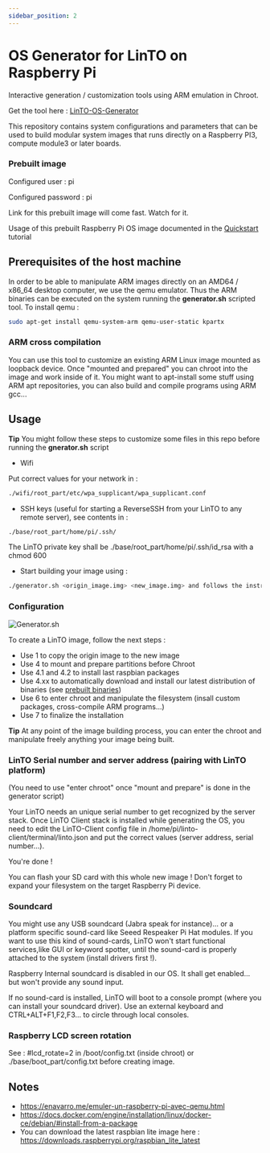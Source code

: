 ```yaml
---
sidebar_position: 2
---
```

# OS Generator for LinTO on Raspberry Pi

Interactive generation / customization tools using ARM emulation in Chroot.

Get the tool here : [LinTO-OS-Generator](https://github.com/linto-ai/linto-os-generator)

This repository contains system configurations and parameters that can be used to build modular system images that runs directly on a Raspberry PI3, compute module3 or later boards.


### Prebuilt image
Configured user : pi

Configured password : pi

Link for this prebuilt image will come fast. Watch for it.

Usage of this prebuilt Raspberry Pi OS image documented in the [Quickstart](client/quickstart) tutorial

## Prerequisites of the host machine

In order to be able to manipulate ARM images directly on an AMD64 / x86_64 desktop computer, we use the qemu emulator. Thus the ARM binaries can be executed on the system running the __generator.sh__ scripted tool.
To install qemu :

```bash
sudo apt-get install qemu-system-arm qemu-user-static kpartx
```

### ARM cross compilation

You can use this tool to customize an existing ARM Linux image mounted as loopback device. Once "mounted and prepared" you can chroot into the image and work inside of it. You might want to apt-install some stuff using ARM apt repositories, you can also build and compile programs using ARM gcc... 


## Usage

__Tip__ You might follow these steps to customize some files in this repo before running the __gnerator.sh__ script

- Wifi

Put correct values for your network in :
```bash
./wifi/root_part/etc/wpa_supplicant/wpa_supplicant.conf

``` 
- SSH keys (useful for starting a ReverseSSH from your LinTO to any remote server), see contents in :
```bash
./base/root_part/home/pi/.ssh/
```
The LinTO private key shall be ./base/root_part/home/pi/.ssh/id_rsa with a chmod 600

- Start building your image using :

```bash
./generator.sh <origin_image.img> <new_image.img> and follows the instructions
```


### Configuration

![Generator.sh](/docs/client/generator.png)

To create a LinTO image, follow the next steps :

* Use 1 to copy the origin image to the new image
* Use 4 to mount and prepare partitions before Chroot
* Use 4.1 and 4.2 to install last raspbian packages
* Use 4.xx to automatically download and  install our latest distribution of binaries (see [prebuilt binaries](rpi_prebuilts))
* Use 6 to enter chroot and manipulate the filesystem (insall custom packages, cross-compile ARM programs...)
* Use 7 to finalize the installation

__Tip__ At any point of the image building process, you can enter the chroot and manipulate freely anything your image being built.

### LinTO Serial number and server address (pairing with LinTO platform)
(You need to use "enter chroot" once "mount and prepare" is done in the generator script)

Your LinTO needs an unique serial number to get recognized by the server stack. Once LinTO Client stack is installed while generating the OS, you need to edit the LinTO-Client config file in /home/pi/linto-client/terminal/linto.json and put the correct values (server address, serial number...).

You're done !

You can flash your SD card with this whole new image ! Don't forget to expand your filesystem on the target Raspberry Pi device.

### Soundcard

You might use any USB soundcard (Jabra speak for instance)... or a platform specific sound-card like Seeed Respeaker Pi Hat modules. If you want to use this kind of sound-cards, LinTO won't start functional services,like GUI or keyword spotter, until the sound-card is properly attached to the system (install drivers first !).

Raspberry Internal soundcard is disabled in our OS. It shall get enabled... but won't provide any sound input.

If no sound-card is installed, LinTO will boot to a console prompt (where you can install your soundcard driver). Use an external keyboard and CTRL+ALT+F1,F2,F3... to circle through local consoles.

### Raspberry LCD screen rotation

See : #lcd_rotate=2 in /boot/config.txt (inside chroot) or ./base/boot_part/config.txt before creating image.


## Notes ##
* <https://enavarro.me/emuler-un-raspberry-pi-avec-qemu.html>
* <https://docs.docker.com/engine/installation/linux/docker-ce/debian/#install-from-a-package>
* You can download the latest raspbian lite image here :  <https://downloads.raspberrypi.org/raspbian_lite_latest>
